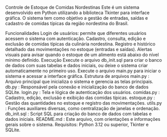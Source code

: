 Controle de Estoque de Comidas Nordestinas
Este é um sistema desenvolvido em Python utilizando a biblioteca Tkinter para interface gráfica. O sistema tem como objetivo a gestão de entradas, saídas e cadastro de comidas típicas da região nordestina do Brasil.

Funcionalidades
Login de usuários: permite que diferentes usuários acessem o sistema com autenticação.
Cadastro, consulta, edição e exclusão de comidas típicas da culinária nordestina.
Registro e histórico detalhado das movimentações no estoque (entradas e saídas).
Alertas visuais para avisar quando o estoque de um alimento está abaixo do nível mínimo definido.
Execução
Execute o arquivo db_init.sql para criar o banco de dados com suas tabelas e dados iniciais, ou deixe o sistema criar automaticamente no primeiro uso.
Execute o arquivo main.py para iniciar o sistema e acessar a interface gráfica.
Estrutura de arquivos
main.py : Arquivo principal que inicializa o sistema e gerencia as telas principais.
db.py : Responsável pela conexão e inicialização do banco de dados SQLite.
login.py : Tela e lógica de autenticação dos usuários.
comidas.py : Cadastro, edição, exclusão e exibição das comidas típicas.
estoque.py : Gestão das quantidades no estoque e registro das movimentações.
utils.py : Funções auxiliares diversas, como centralização de janelas e ordenação.
db_init.sql : Script SQL para criação do banco de dados com tabelas e dados iniciais.
README.md : Este arquivo, com orientações e informações gerais sobre o sistema.
Requisitos: Python 3.12 ou superior, Tkinter e SQLite.

